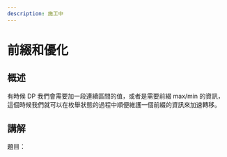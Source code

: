 ```yaml
---
description: 施工中
---
```


# 前綴和優化

## 概述

有時候 DP 我們會需要加一段連續區間的值，或者是需要前綴 max/min 的資訊，這個時候我們就可以在枚舉狀態的過程中順便維護一個前綴的資訊來加速轉移。

## 講解

題目：

